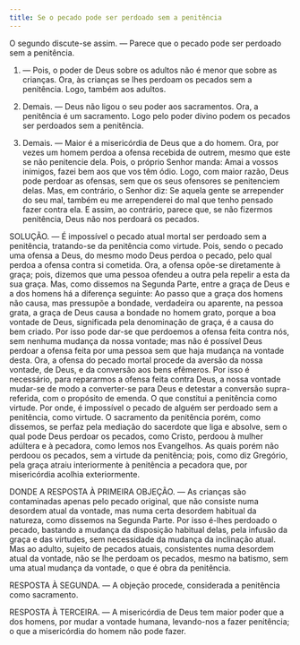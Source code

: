 ```yaml
---
title: Se o pecado pode ser perdoado sem a penitência
---
```


O segundo discute-se assim. — Parece que o pecado pode ser perdoado sem a penitência.  

1. — Pois, o poder de Deus sobre os adultos não é menor que sobre as crianças. Ora, às crianças se lhes perdoam os pecados sem a penitência. Logo, também aos adultos.  

2. Demais. — Deus não ligou o seu poder aos sacramentos. Ora, a penitência é um sacramento. Logo pelo poder divino podem os pecados ser perdoados sem a penitência.  

3. Demais. — Maior é a misericórdia de Deus que a do homem. Ora, por vezes um homem perdoa a ofensa recebida de outrem, mesmo que este se não penitencie dela. Pois, o próprio Senhor manda: Amai a vossos inimigos, fazei bem aos que vos têm ódio. Logo, com maior razão, Deus pode perdoar as ofensas, sem que os seus ofensores se penitenciem delas.  Mas, em contrário, o Senhor diz: Se aquela gente se arrepender do seu mal, também eu me arrependerei do mal que tenho pensado fazer contra ela. E assim, ao contrário, parece que, se não fizermos penitência, Deus não nos perdoará os pecados.  

SOLUÇÃO. — É impossível o pecado atual mortal ser perdoado sem a penitência, tratando-se da penitência como virtude. Pois, sendo o pecado uma ofensa a Deus, do mesmo modo Deus perdoa o pecado, pelo qual perdoa a ofensa contra si cometida. Ora, a ofensa opõe-se diretamente à graça; pois, dizemos que uma pessoa ofendeu a outra pela repelir a esta da sua graça. Mas, como dissemos na Segunda Parte, entre a graça de Deus e a dos homens há a diferença seguinte: Ao passo que a graça dos homens não causa, mas pressupõe a bondade, verdadeira ou aparente, na pessoa grata, a graça de Deus causa a bondade no homem grato, porque a boa vontade de Deus, significada pela denominação de graça, é a causa do bem criado. Por isso pode dar-se que perdoemos a ofensa feita contra nós, sem nenhuma mudança da nossa vontade; mas não é possível Deus perdoar a ofensa feita por uma pessoa sem que haja mudança na vontade desta. Ora, a ofensa do pecado mortal procede da aversão da nossa vontade, de Deus, e da conversão aos bens efêmeros. Por isso é necessário, para repararmos a ofensa feita contra Deus, a nossa vontade mudar-se de modo a converter-se para Deus e detestar a conversão supra-referida, com o propósito de emenda. O que constitui a penitência como virtude. Por onde, é impossível o pecado de alguém ser perdoado sem a penitência, como virtude. O sacramento da penitência porém, como dissemos, se perfaz pela mediação do sacerdote que liga e absolve, sem o qual pode Deus perdoar os pecados, como Cristo, perdoou à mulher adúltera e à pecadora, como lemos nos Evangelhos. As quais porém não perdoou os pecados, sem a virtude da penitência; pois, como diz Gregório, pela graça atraiu interiormente à penitência a pecadora que, por misericórdia acolhia exteriormente.  

DONDE A RESPOSTA À PRIMEIRA OBJEÇÃO. — As crianças são contaminadas apenas pelo pecado original, que não consiste numa desordem atual da vontade, mas numa certa desordem habitual da natureza, como dissemos na Segunda Parte. Por isso é-lhes perdoado o pecado, bastando a mudança da disposição habitual delas, pela infusão da graça e das virtudes, sem necessidade da mudança da inclinação atual. Mas ao adulto, sujeito de pecados atuais, consistentes numa desordem atual da vontade, não se lhe perdoam os pecados, mesmo na batismo, sem uma atual mudança da vontade, o que é obra da penitência.  

RESPOSTA À SEGUNDA. — A objeção procede, considerada a penitência como sacramento.  

RESPOSTA À TERCEIRA. — A misericórdia de Deus tem maior poder que a dos homens, por mudar a vontade humana, levando-nos a fazer penitência; o que a misericórdia do homem não pode fazer.